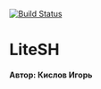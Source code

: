 [![Build Status](https://travis-ci.com/Kaply9l/KursOS.svg?branch=main)](https://travis-ci.com/github/Kaply9l/KursOS)
# LiteSH

#### Автор: Кислов Игорь
